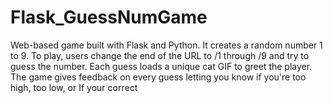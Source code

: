 # Flask_GuessNumGame
Web-based game built with Flask and Python. It creates a random number 1 to 9. To play, users change the end of the URL to /1 through /9 and try to guess the number. Each guess loads a unique cat GIF to greet the player. The game gives feedback on every guess letting you know if you're too high, too low, or If your correct
